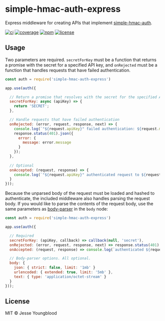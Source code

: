 # simple-hmac-auth-express

Express middleware for creating APIs that implement [simple-hmac-auth](https://github.com/jessety/simple-hmac-auth).

[![ci](https://github.com/jessety/simple-hmac-auth-express/workflows/ci/badge.svg)](https://github.com/jessety/simple-hmac-auth-express/actions)
[![coverage](https://codecov.io/gh/jessety/simple-hmac-auth-express/branch/main/graph/badge.svg?token=L2TEZZKSVJ)](https://codecov.io/gh/jessety/simple-hmac-auth-express)
[![npm](https://img.shields.io/npm/v/simple-hmac-auth-express.svg)](https://www.npmjs.com/package/simple-hmac-auth-express)
[![license](https://img.shields.io/github/license/jessety/simple-hmac-auth-koa.svg)](https://github.com/jessety/simple-hmac-auth-express/blob/master/LICENSE)

## Usage

Two parameters are required. `secretForKey` must be a function that returns a promise with the secret for a specified API key, and `onRejected` must be a function that handles requests that have failed authentication.

```javascript
const auth = require('simple-hmac-auth-express')

app.use(auth({

  // Return a promise that resolves with the secret for the specified API key
  secretForKey: async (apiKey) => {
    return 'SECRET';
  },

  // Handle requests that have failed authentication
  onRejected: (error, request, response, next) => {
    console.log(`"${request.apiKey}" failed authentication: ${request.method} ${request.url}`);
    response.status(401).json({
      error: {
        message: error.message
      }
    });
  },
  
  // Optional
  onAccepted: (request, response) => {
    console.log(`"${request.apiKey}" authenticated request to ${request.method} ${request.url} with signature "${request.signature}"`);
  }
}));
```

Because the unparsed body of the request must be loaded and hashed to authenticate, the included middleware also handles parsing the request body. If you would like to parse the contents of the request body, use the same parameters as [body-parser](https://github.com/expressjs/body-parser) in the `body` node:

```javascript
const auth = require('simple-hmac-auth-express')

app.use(auth({

  // Required
  secretForKey: (apiKey, callback) => callback(null, 'secret'),
  onRejected: (error, request, response, next) => response.status(401).end('401'),
  onAccepted: (request, response) => console.log(`authenticated ${request.method} ${request.url}`)

  // Body-parser options. All optional.
  body: {
    json: { strict: false, limit: '1mb' }
    urlencoded: { extended: true, limit: '5mb' },
    text: { type: 'application/octet-stream' }
  }
}));
```

## License

MIT © Jesse Youngblood
